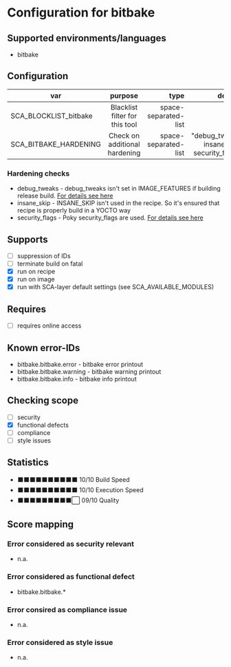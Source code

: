 # Configuration for bitbake

## Supported environments/languages

* bitbake

## Configuration

| var | purpose | type | default |
| ------------- |:-------------:| -----:| -----:
| SCA_BLOCKLIST_bitbake | Blacklist filter for this tool | space-separated-list | ""
| SCA_BITBAKE_HARDENING | Check on additional hardening | space-separated-list | "debug_tweaks insane_skip security_flags"

### Hardening checks

* debug_tweaks - debug_tweaks isn't set in IMAGE_FEATURES if building release build. [For details see here](https://www.yoctoproject.org/docs/latest/mega-manual/mega-manual.html#considerations-specific-to-the-openembedded-build-system)
* insane_skip - INSANE_SKIP isn't used in the recipe. So it's ensured that recipe is properly build in a YOCTO way
* security_flags - Poky security_flags are used. [For details see here](https://www.yoctoproject.org/docs/latest/mega-manual/mega-manual.html#security-flags)

## Supports

* [ ] suppression of IDs
* [ ] terminate build on fatal
* [x] run on recipe
* [x] run on image
* [x] run with SCA-layer default settings (see SCA_AVAILABLE_MODULES)

## Requires

* [ ] requires online access

## Known error-IDs

* bitbake.bitbake.error - bitbake error printout
* bitbake.bitbake.warning - bitbake warning printout
* bitbake.bitbake.info - bitbake info printout

## Checking scope

* [ ] security
* [x] functional defects
* [ ] compliance
* [ ] style issues

## Statistics

* ⬛⬛⬛⬛⬛⬛⬛⬛⬛⬛ 10/10 Build Speed
* ⬛⬛⬛⬛⬛⬛⬛⬛⬛⬛ 10/10 Execution Speed
* ⬛⬛⬛⬛⬛⬛⬛⬛⬛⬜ 09/10 Quality

## Score mapping

### Error considered as security relevant

* n.a.

### Error considered as functional defect

* bitbake.bitbake.*

### Error consired as compliance issue

* n.a.

### Error considered as style issue

* n.a.
